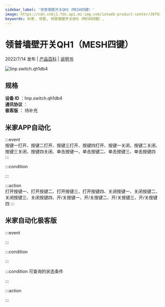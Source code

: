 ```yaml
---
sidebar_label: '领普墙壁开关QH1（MESH四键）'
image: https://cdn.cnbj1.fds.api.mi-img.com/iotweb-product-center/36f9223905de8353dc7d9d8ec252d4d3_1657189851400.png?GalaxyAccessKeyId=AKVGLQWBOVIRQ3XLEW&Expires=9223372036854775807&Signature=SAPu+pIwHBmVqkpf0iNxYLB4m8k=
keywords: 米家, 领普, 领普墙壁开关QH1（MESH四键）, 
---
```

# 领普墙壁开关QH1（MESH四键）

2022/7/14 发布 | [产品百科](https://home.mi.com/webapp/content/baike/product/index.html?model=linp.switch.qh1db4/) | [说明书](https://home.mi.com/views/introduction.html?model=linp.switch.qh1db4&region=cn)

![linp.switch.qh1db4](https://cdn.cnbj1.fds.api.mi-img.com/iotweb-product-center/36f9223905de8353dc7d9d8ec252d4d3_1657189851400.png?GalaxyAccessKeyId=AKVGLQWBOVIRQ3XLEW&Expires=9223372036854775807&Signature=SAPu+pIwHBmVqkpf0iNxYLB4m8k=)

## 规格  
> 
**设备 ID** ：linp.switch.qh1db4  
**通讯协议** ：  
**极客版**  ： 待补充 


## 米家APP自动化  

:::event  
按键一打开、按键二打开、按键三打开、按键四打开、按键一关闭、按键二关闭、按键三关闭、按键四关闭、单击按键一、单击按键二、单击按键三、单击按键四
:::

:::condition  

:::

:::action   
打开按键一、打开按键二、打开按键三、打开按键四、关闭按键一、关闭按键二、关闭按键三、关闭按键四、开/关按键一、开/关按键二、开/关按键三、开/关按键四
:::

## 米家自动化极客版  

:::event  

:::

:::condition  

:::

:::condition 可查询的状态条件  

:::

:::action  

:::

        
